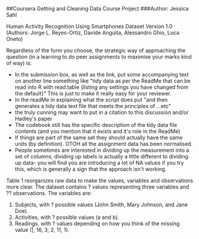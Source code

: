 ##Coursera Getting and Cleaning Data Course Project
###Author: Jessica Sahl

Human Activity Recognition Using Smartphones Dataset Version 1.0 (Authors: Jorge L. Reyes-Ortiz, Davide Anguita, Alessandro Ghio, Luca Oneto)


Regardless of the form you choose, the strategic way of approaching the question (in a learning to do peer assignments to maximise your marks kind of way) is:
* In the submission box, as well as the link, put some accompanying text on another line something like "tidy data as per the ReadMe that can be read into R with read.table {listing any settings you have changed from the default}" This is just to make it really easy for your reviewer.
* In the readMe in explaining what the script does put "and then generates a tidy data text file that meets the principles of ...etc"
* the truly cunning may want to put in a citation to this discussion and/or Hadley's paper
* The codebook still has the specific description of the tidy data file contents (and you mention that it exists and it's role in the ReadMe)
* If things are part of the same set they should actually have the same units (by definition). OTOH all the assignment data has been normalised.
* People sometimes are interested in dividing up the measurement into a set of columns, dividing up labels is actually a little different to dividing up data- you will find you are introducing a lot of NA values if you try this, which is generally a sign that the approach isn't working.


Table 1 reorganizes raw data to make the values, variables and observations more clear. The
dataset contains ? values representing three variables and ?? observations. The variables
are:
1. Subjects, with ? possible values (John Smith, Mary Johnson, and Jane Doe).
2. Activities, with ? possible values (a and b).
3. Readings, with ? values depending on how you think of the missing value (|,
16, 3, 2, 11, 1).
